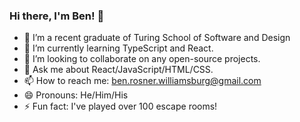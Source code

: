 ### Hi there, I'm Ben! 👋

- 🔭 I’m a recent graduate of Turing School of Software and Design
- 🌱 I’m currently learning TypeScript and React.
- 👯 I’m looking to collaborate on any open-source projects.
- 💬 Ask me about React/JavaScript/HTML/CSS.
- 📫 How to reach me: ben.rosner.williamsburg@gmail.com
- 😄 Pronouns: He/Him/His
- ⚡ Fun fact: I've played over 100 escape rooms!
